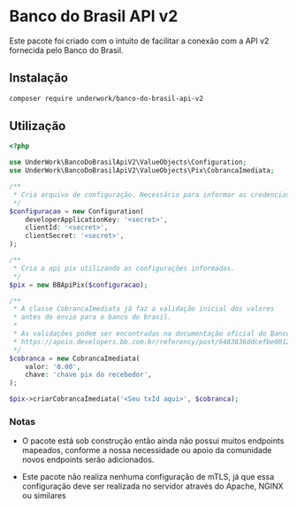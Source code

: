 # Banco do Brasil API v2

Este pacote foi criado com o intuito de facilitar a conexão com a API v2 fornecida pelo Banco do Brasil.

## Instalação

```sh
composer require underwork/banco-do-brasil-api-v2
```

## Utilização

```php
<?php

use UnderWork\BancoDoBrasilApiV2\ValueObjects\Configuration;
use UnderWork\BancoDoBrasilApiV2\ValueObjects\Pix\CobrancaImediata;

/**
 * Cria arquivo de configuração. Necessário para informar as credencias de acesso a API.
 */
$configuracao = new Configuration(
    developerApplicationKey: '<secret>',
    clientId: '<secret>',
    clientSecret: '<secret>',
);

/**
 * Cria a api pix utilizando as configurações informadas.
 */
$pix = new BBApiPix($configuracao);

/**
 * A classe CobrancaImediata já faz a validação inicial dos valores
 * antes do envio para o banco do brasil.
 *
 * As validações podem ser encontradas na documentação oficial do Banco do Brasil.
 * https://apoio.developers.bb.com.br/referency/post/6483836ddcefbe00128886ce
 */
$cobranca = new CobrancaImediata(
    valor: '0.00',
    chave: 'chave pix do recebedor',
);

$pix->criarCobrancaImediata('<Seu txId aqui>', $cobranca);
```

### Notas

- O pacote está sob construção então ainda não possui muitos endpoints mapeados, conforme a nossa necessidade ou apoio da comunidade novos endpoints serão adicionados.

- Este pacote não realiza nenhuma configuração de mTLS, já que essa configuração deve ser realizada no servidor através do Apache, NGINX ou similares
